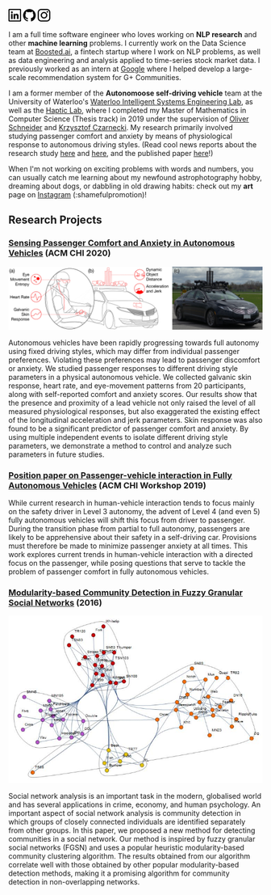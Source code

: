 
<a href="https://linkedin.com/in/nicole-dillen"><img src="images/linkedin.png" height="25" width="25"></a> <a href="https://github.com/nicolebd"><img src="images/github.png" height="25" width="25"></a> <a href="https://www.instagram.com/dillenic/"><img src="images/instagram.png" height="25" width="25"></a>


I am a full time software engineer who loves working on **NLP research** and other **machine learning** problems. I currently work on the Data Science team at [Boosted.ai](https://boosted.ai), a fintech startup where I work on NLP problems, as well as data engineering and analysis applied to time-series stock market data. I previously worked as an intern at [Google](https://google.com/careers) where I helped develop a large-scale recommendation system for G+ Communities.

I am a former member of the **Autonomoose self-driving vehicle** team at the University of Waterloo's [Waterloo Intelligent Systems Engineering Lab](https://uwaterloo.ca/waterloo-intelligent-systems-engineering-lab/autonomoose), as well as the [Haptic Lab](https://uwaterloo.ca/haptic-computing-lab/), where I completed my Master of Mathematics in Computer Science (Thesis track) in 2019 under the supervision of [Oliver Schneider](http://oliverschneider.ca/) and [Krzysztof Czarnecki](https://uwaterloo.ca/electrical-computer-engineering/profile/k2czarne). My research primarily involved studying passenger comfort and anxiety by means of physiological response to autonomous driving styles. (Read cool news reports about the research study [here](https://www.theglobeandmail.com/drive/technology/article-canada-leads-the-way-to-an-autonomous-future/) and [here](https://www.cbc.ca/news/canada/kitchener-waterloo/self-driving-passenger-stress-university-waterloo-1.5241584), and the published paper [here](https://dl.acm.org/doi/abs/10.1145/3313831.3376247)!)


When I'm not working on exciting problems with words and numbers, you can usually catch me learning about my newfound astrophotography hobby, dreaming about dogs, or dabbling in old drawing habits: check out my **art** page on [Instagram](https://www.instagram.com/dillenic/) (:shamefulpromotion)!


## Research Projects
### [Sensing Passenger Comfort and Anxiety in Autonomous Vehicles](https://dl.acm.org/doi/abs/10.1145/3313831.3376247) (ACM CHI 2020)
![Image](images/passenger_comfort.jpg)

Autonomous vehicles have been rapidly progressing towards full autonomy using fixed driving styles, which may differ from individual passenger preferences. Violating these preferences may lead to passenger discomfort or anxiety. We studied passenger responses to different driving style parameters in a physical autonomous vehicle. We collected galvanic skin response, heart rate, and eye-movement patterns from 20 participants, along with self-reported comfort and anxiety scores. Our results show that the presence and proximity of a lead vehicle not only raised the level of all measured physiological responses, but also exaggerated the existing effect of the longitudinal acceleration and jerk parameters. Skin response was also found to be a significant predictor of passenger comfort and anxiety. By using multiple independent events to isolate different driving style parameters, we demonstrate a method to control and analyze such parameters in future studies.


### [Position paper on Passenger-vehicle interaction in Fully Autonomous Vehicles](https://ubisys.org/chi19ws-automation/wp-content/uploads/sites/2/2019/05/4-dillen-passenger.pdf) (ACM CHI Workshop 2019)

While current research in human-vehicle interaction tends to focus mainly on the safety driver in Level 3 autonomy, the advent of Level 4 (and even 5) fully autonomous vehicles will shift this focus from
driver to passenger. During the transition phase from partial to full autonomy, passengers are likely to be apprehensive about their safety in a self-driving car. Provisions must therefore be made to minimize passenger anxiety at all times. This work explores current trends in human-vehicle interaction with a directed focus on the passenger, while posing questions that serve to tackle the problem of passenger comfort in fully autonomous vehicles.


### [Modularity-based Community Detection in Fuzzy Granular Social Networks](https://link.springer.com/chapter/10.1007%2F978-981-10-0767-5_60) (2016)
![Image](images/modularity.jpg)

Social network analysis is an important task in the modern, globalised world and has several applications in crime, economy, and human psychology. An important aspect of social network analysis is community detection in which groups of closely connected individuals are identified separately from other groups. In this paper, we proposed a new method for detecting communities in a social network. Our method is inspired by fuzzy granular social networks (FGSN) and uses a popular heuristic modularity-based community clustering algorithm. The results obtained from our algorithm correlate well with those obtained by other popular modularity-based detection methods, making it a promising algorithm for community detection in non-overlapping networks.

